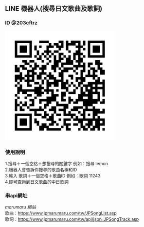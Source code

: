  ## LINE 機器⼈(搜尋日文歌曲及歌詞)
 
 ### ID @203cftrz

![Alt text](https://github.com/20ja/node-line-20ja/blob/master/%E6%A9%9F%E5%99%A8%E4%BA%BAqrcode.png?raw=true)

### 使用說明
1.搜尋＋一個空格＋想搜尋的關鍵字 例如：搜尋 lemon <br>
2.機器人會告訴你搜尋的歌曲名稱和ID <br>
3.輸入 歌詞＋一個空格＋歌曲ID 例如：歌詞 11243 <br>
4.即可查詢到日文歌曲的中日歌詞 <br>

### 串api網址
*marumaru 網站* <br />
歌曲：https://www.jpmarumaru.com/tw/JPSongList.asp <br />
歌詞：https://www.jpmarumaru.com/tw/api/json_JPSongTrack.asp <br />
